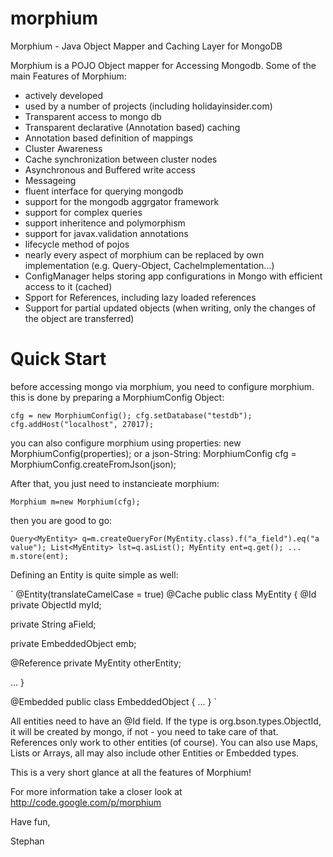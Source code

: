 morphium
========

Morphium - Java Object Mapper and Caching Layer for MongoDB

Morphium is a POJO Object mapper for Accessing Mongodb. Some of the main Features of Morphium:
- actively developed
- used by a number of projects (including holidayinsider.com)
- Transparent access to mongo db
- Transparent declarative (Annotation based) caching
- Annotation based definition of mappings
- Cluster Awareness
- Cache synchronization between cluster nodes
- Asynchronous and Buffered write access
- Messageing
- fluent interface for querying mongodb
- support for the mongodb aggrgator framework
- support for complex queries
- support inheritence and polymorphism
- support for javax.validation annotations
- lifecycle method of pojos
- nearly every aspect of morphium can be replaced by own implementation (e.g. Query-Object, CacheImplementation...)
- ConfigManager helps storing app configurations in Mongo with efficient access to it (cached)
- Spport for References, including lazy loaded references
- Support for partial updated objects (when writing, only the changes of the object are transferred)



Quick Start
===========

before accessing mongo via morphium, you need to configure morphium. this is done by preparing a MorphiumConfig Object:

`
 cfg = new MorphiumConfig();
 cfg.setDatabase("testdb");
 cfg.addHost("localhost", 27017);
`

you can also configure morphium using properties: new MorphiumConfig(properties); or a json-String: MorphiumConfig cfg = MorphiumConfig.createFromJson(json);

After that, you just need to instancieate morphium:

`
Morphium m=new Morphium(cfg);
`

then you are good to go:

`
Query<MyEntity> q=m.createQueryFor(MyEntity.class).f("a_field").eq("a value");
List<MyEntity> lst=q.asList();
MyEntity ent=q.get();
...
m.store(ent);
`

Defining an Entity is quite simple as well:

`
@Entity(translateCamelCase = true)
@Cache
public class MyEntity {
  @Id
  private ObjectId myId; 
  
  private String aField;
  
  private EmbeddedObject emb;
  
  @Reference
  private MyEntity otherEntity;
  
  ...
}

@Embedded
public class EmbeddedObject {
   ...
}
`

All entities need to have an @Id field. If the type is org.bson.types.ObjectId, it will be created by mongo, if not - you need to take care of that.
References only work to other entities (of course).
You can also use Maps, Lists or Arrays, all may also include other Entities or Embedded types.


This is a very short glance at all the features of Morphium!

For more information take a closer look at http://code.google.com/p/morphium

Have fun,

Stephan
